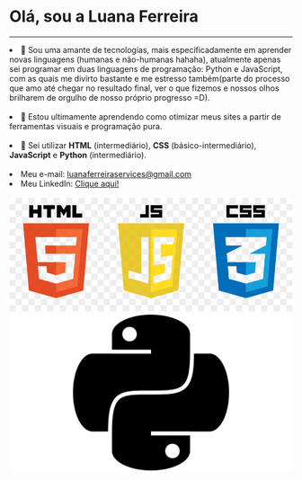 <h1>Olá, sou a Luana Ferreira</h1><hr>
<li> 👀 Sou uma amante de tecnologias, mais especificadamente em aprender novas linguagens (humanas e não-humanas hahaha), atualmente apenas sei programar em duas
linguagens de programação: Python e JavaScript, com as quais me divirto bastante e me estresso também(parte do processo que amo até chegar no resultado final, ver
o que fizemos e nossos olhos brilharem de orgulho de nosso próprio progresso =D).</li><br>
<li> 🌱 Estou ultimamente aprendendo como otimizar meus sites a partir de ferramentas visuais e programação pura.</li><br>
<li> 📔 Sei utilizar <b>HTML</b> (intermediário), <b>CSS</b> (básico-intermediário), <b>JavaScript</b> e <b>Python</b> (intermediário).</li><br>
<li> Meu e-mail: <a href="mailto:luanaferreiraservices@gmail.com">luanaferreiraservices@gmail.com</a></li>
<li> Meu LinkedIn: <a href=""https://www.linkedin.com/in/luana-ferreira-de-souza-067748230/"> Clique aqui! </a></li><br>
<img size="1" src="html-css-js.jpg"><img size="1" src="Python-Simbolo.png">
<link rel="stylesheet" href="style.css">
<!---
luanaferreir4/luanaferreir4 is a ✨ special ✨ repository because its `README.md` (this file) appears on your GitHub profile.
You can click the Preview link to take a look at your changes.
--->
